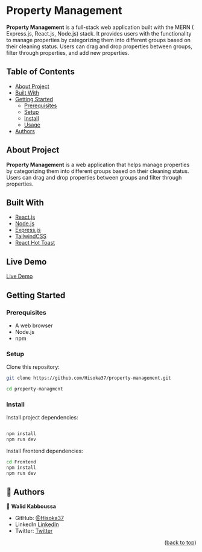 # Property Management

**Property Management** is a full-stack web application built with the MERN ( Express.js, React.js, Node.js) stack. It provides users with the functionality to manage properties by categorizing them into different groups based on their cleaning status. Users can drag and drop properties between groups, filter through properties, and add new properties.

## Table of Contents

- [About Project](#about-project)
- [Built With](#built-with)
- [Getting Started](#getting-started)
  - [Prerequisites](#prerequisites)
  - [Setup](#setup)
  - [Install](#install)
  - [Usage](#usage)
- [Authors](#authors)


## About Project

**Property Management** is a web application that helps manage properties by categorizing them into different groups based on their cleaning status. Users can drag and drop properties between groups and filter through properties.

## Built With

- [React.js](https://reactjs.org/)
- [Node.js](https://nodejs.org/)
- [Express.js](https://expressjs.com/)
- [TailwindCSS](https://tailwindcss.com/)
- [React Hot Toast](https://react-hot-toast.com)

## Live Demo

[Live Demo](https://example.com)

## Getting Started

### Prerequisites

- A web browser
- Node.js
- npm

### Setup

Clone this repository:

```bash
git clone https://github.com/Hisoka37/property-management.git

cd property-managment

```

### Install

Install project dependencies:

```bash

npm install 
npm run dev

``` 

Install Frontend dependencies:

``` bash
cd Frontend 
npm install
npm run dev 

```


👥 Authors <a name="authors"></a>
---------------------------------

👤 **Walid Kabboussa**
- GitHub: [@Hisoka37](https://github.com/Hisoka37)
- LinkedIn [LinkedIn](https://www.linkedin.com/in/walidkb/)
- Twitter: [Twitter](https://twitter.com/kbwalid9)


<p align="right">(<a href="#readme-top">back to top</a>)</p>
